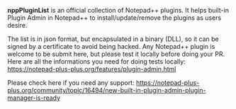 **nppPluginList** is an official collection of Notepad++ plugins. It helps built-in Plugin Admin in Notepad++ to install/update/remove the plugins as users desire.

The list is in json format, but encapsulated in a binary (DLL), so it can be signed by a certificate to avoid being hacked. Any Notepad++ plugin is welcome to be submit here, but please test it locally before doing your PR. Here are all the informations you need for doing tests locally:
https://notepad-plus-plus.org/features/plugin-admin.html

Please check here if you need any support:
https://notepad-plus-plus.org/community/topic/16494/new-built-in-plugin-admin-plugin-manager-is-ready
